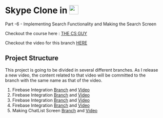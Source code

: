 # Skype Clone in <img src='http://sovitpoudel.com.np/wp-content/uploads/2019/01/flutter.png' height='30' width='30' align='top'>

Part -6 - Implementing Search Functionality and Making the Search Screen

Checkout the course here : [THE CS GUY](https://youtu.be/01PUYvVoLa8)

Checkout the video for this branch [HERE](https://smething.com)

## Project Structure

This project is going to be divided in several different branches. As I release a new video, the content related to that video will be committed to the branch with the same name as that of the video.

1. Firebase Integration [Branch](https://github.com/Ronak99/Skype-Clone/tree/Firebase_Integration) and [Video](https://youtu.be/P1riVXbCSAM)
2. Firebase Integration [Branch](https://github.com/Ronak99/Skype-Clone/tree/Firebase_Integration) and [Video](https://youtu.be/P1riVXbCSAM)
3. Firebase Integration [Branch](https://github.com/Ronak99/Skype-Clone/tree/Firebase_Integration) and [Video](https://youtu.be/P1riVXbCSAM)
4. Firebase Integration [Branch](https://github.com/Ronak99/Skype-Clone/tree/Firebase_Integration) and [Video](https://youtu.be/P1riVXbCSAM)
5. Making ChatList Screen [Branch](https://github.com/Ronak99/Skype-Clone/tree/Part-5-Making_ChatList_Screen) and [Video](https://www.youtube.com/watch?v=kbmiyj19ph4)
